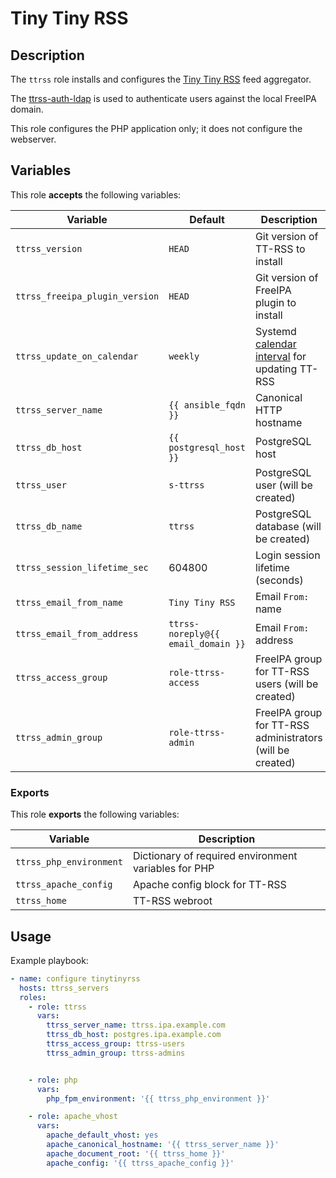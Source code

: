 Tiny Tiny RSS
=============

Description
-----------

The `ttrss` role installs and configures the [Tiny Tiny RSS](https://tt-rss.org/)
feed aggregator.

The [ttrss-auth-ldap](https://github.com/sacredheartsc/ttrss-freeipa) is used to
authenticate users against the local FreeIPA domain.

This role configures the PHP application only; it does not configure the webserver.


Variables
---------

This role **accepts** the following variables:

Variable                       | Default                            | Description
-------------------------------|------------------------------------|------------
`ttrss_version`                | `HEAD`                             | Git version of TT-RSS to install
`ttrss_freeipa_plugin_version` | `HEAD`                             | Git version of FreeIPA plugin to install
`ttrss_update_on_calendar`     | `weekly`                           | Systemd [calendar interval](https://www.freedesktop.org/software/systemd/man/systemd.time.html#Calendar%20Events) for updating TT-RSS
`ttrss_server_name`            | `{{ ansible_fqdn }}`               | Canonical HTTP hostname
`ttrss_db_host`                | `{{ postgresql_host }}`            | PostgreSQL host
`ttrss_user`                   | `s-ttrss`                          | PostgreSQL user (will be created)
`ttrss_db_name`                | `ttrss`                            | PostgreSQL database (will be created)
`ttrss_session_lifetime_sec`   | 604800                             | Login session lifetime (seconds)
`ttrss_email_from_name`        | `Tiny Tiny RSS`                    | Email `From:` name
`ttrss_email_from_address`     | `ttrss-noreply@{{ email_domain }}` | Email `From:` address
`ttrss_access_group`           | `role-ttrss-access`                | FreeIPA group for TT-RSS users (will be created)
`ttrss_admin_group`            | `role-ttrss-admin`                 | FreeIPA group for TT-RSS administrators (will be created)


### Exports

This role **exports** the following variables:

Variable                | Description
------------------------|------------
`ttrss_php_environment` | Dictionary of required environment variables for PHP
`ttrss_apache_config`   | Apache config block for TT-RSS
`ttrss_home`            | TT-RSS webroot


Usage
-----

Example playbook:

````yaml
- name: configure tinytinyrss
  hosts: ttrss_servers
  roles:
    - role: ttrss
      vars:
        ttrss_server_name: ttrss.ipa.example.com
        ttrss_db_host: postgres.ipa.example.com
        ttrss_access_group: ttrss-users
        ttrss_admin_group: ttrss-admins


    - role: php
      vars:
        php_fpm_environment: '{{ ttrss_php_environment }}'

    - role: apache_vhost
      vars:
        apache_default_vhost: yes
        apache_canonical_hostname: '{{ ttrss_server_name }}'
        apache_document_root: '{{ ttrss_home }}'
        apache_config: '{{ ttrss_apache_config }}'
````
